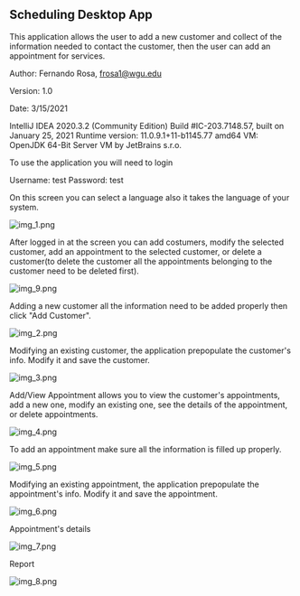 ## **Scheduling Desktop App**

This application allows the user to add a new customer and collect of the information needed to contact the customer,
then the user can add an appointment for services. 

Author: Fernando Rosa, frosa1@wgu.edu

Version: 1.0

Date: 3/15/2021

IntelliJ IDEA 2020.3.2 (Community Edition)
Build #IC-203.7148.57, built on January 25, 2021
Runtime version: 11.0.9.1+11-b1145.77 amd64
VM: OpenJDK 64-Bit Server VM by JetBrains s.r.o.

To use the application you will need to login

Username: test
Password: test

On this screen you can select a language also it takes the language of your system.


![img_1.png](img_1.png)

After logged in at the screen you can add costumers, modify the selected customer, add an appointment to the selected customer,
or delete a customer(to delete the customer all the appointments belonging to the customer need to be deleted first).


![img_9.png](img_9.png)


Adding a new customer all the information need to be added properly then click "Add Customer".


![img_2.png](img_2.png)

Modifying an existing customer, the application prepopulate the customer's info. Modify it and save the customer.

![img_3.png](img_3.png)

Add/View Appointment allows you to view the customer's appointments, add a new one, modify an existing one, 
see the details of the appointment, or delete appointments.

![img_4.png](img_4.png)

To add an appointment make sure all the information is filled up properly.

![img_5.png](img_5.png)

Modifying an existing appointment, the application prepopulate the appointment's info. Modify it and save the appointment.

![img_6.png](img_6.png)

Appointment's details

![img_7.png](img_7.png)

Report

![img_8.png](img_8.png)